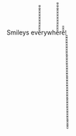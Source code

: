 Smileys evĕ̎̆̎̆̎̆̎̆̎̆̎̆̎̆̎̆̎̆̎rywhĕ̎̆̎̆̎̆̎̆̎̆̎̆̎̆̎̆̎̆̎̆̎rĕ̎̆̎!͈̮͈̮͈̮͈̮͈̮͈̮͈̮͈̮͈̮͈̮͈̮͈̮͈̮͈̮͈̮͈̮͈̮͈̮͈̮͈̮͈̮͈̮͈̮͈̮͈̮͈̮͈̮͈̮͈̮͈̮͈̮͈̮͈̮͈̮͈̮͈̮͈̮͈̮͈̮
